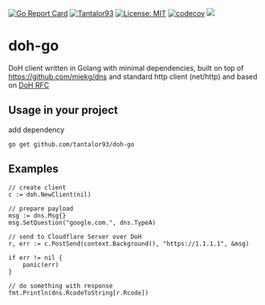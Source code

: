 [![Go Report Card](https://goreportcard.com/badge/github.com/Tantalor93/doh-go)](https://goreportcard.com/report/github.com/Tantalor93/doh-go)
[![Tantalor93](https://circleci.com/gh/Tantalor93/doh-go/tree/main.svg?style=svg)](https://circleci.com/gh/Tantalor93/doh-go?branch=main)
[![License: MIT](https://img.shields.io/badge/License-MIT-yellow.svg)](https://github.com/Tantalor93/doh-go/blob/main/LICENSE)
[![codecov](https://codecov.io/gh/Tantalor93/doh-go/branch/main/graph/badge.svg?token=MC6PK2OLMK)](https://codecov.io/gh/Tantalor93/doh-go)
[![](https://godoc.org/github.com/Tantalor93/doh-go/doh?status.svg)](https://godoc.org/github.com/tantalor93/doh-go/doh)

# doh-go
DoH client written in Golang with minimal dependencies, built on top of https://github.com/miekg/dns
and standard http client (net/http) and based on [DoH RFC](https://datatracker.ietf.org/doc/html/rfc8484#section-4.1)

## Usage in your project
add dependency
```
go get github.com/tantalor93/doh-go
```

## Examples
```
// create client
c := doh.NewClient(nil)

// prepare payload
msg := dns.Msg{}
msg.SetQuestion("google.com.", dns.TypeA)

// send to Cloudflare Server over DoH
r, err := c.PostSend(context.Background(), "https://1.1.1.1", &msg)

if err != nil {
    panic(err)
}

// do something with response
fmt.Println(dns.RcodeToString[r.Rcode])
```